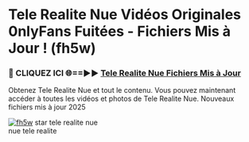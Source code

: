 # Tele Realite Nue Vidéos Originales 0nlyFans Fuitées - Fichiers Mis à Jour ! (fh5w)

<h3>🔴 CLIQUEZ ICI 🌐==►► <a href="https://tinyurl.com/2pmr4ezf" rel="nofollow">Tele Realite Nue Fichiers Mis à Jour</a></h3>

Obtenez Tele Realite Nue et tout le contenu. Vous pouvez maintenant accéder à toutes les vidéos et photos de Tele Realite Nue. Nouveaux fichiers mis à jour 2025

[![fh5w](https://i.imgur.com/6SNvagu.gif)](https://tinyurl.com/2pmr4ezf)
star tele realite nue<br>
nue tele realite